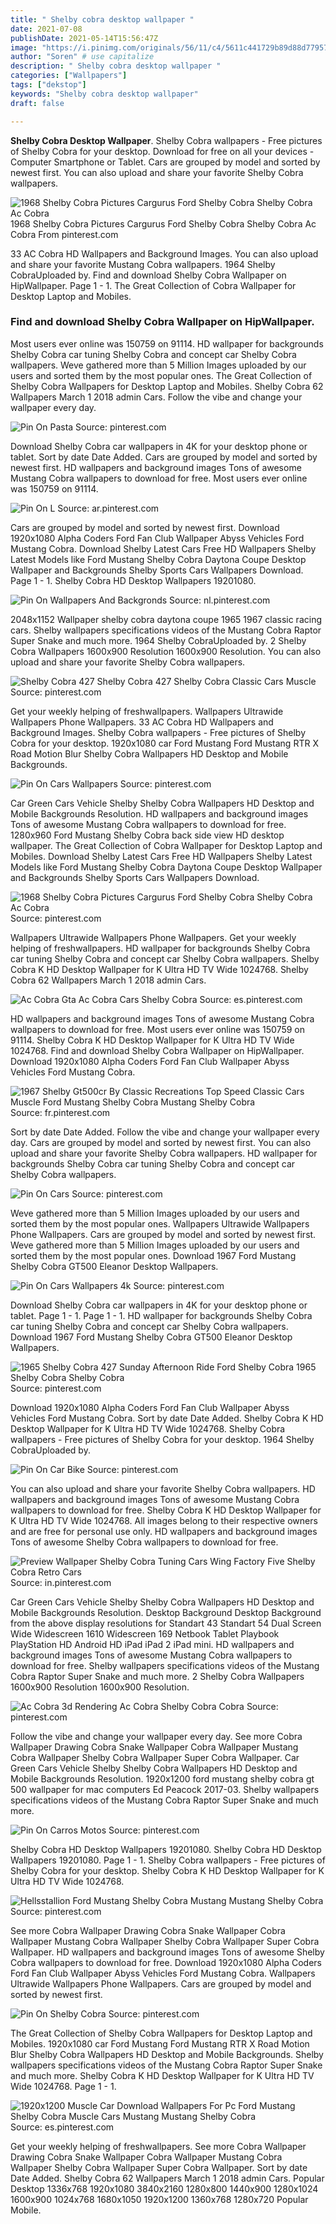 ```yaml
---
title: " Shelby cobra desktop wallpaper "
date: 2021-07-08
publishDate: 2021-05-14T15:56:47Z
image: "https://i.pinimg.com/originals/56/11/c4/5611c441729b89d88d7795752ca371fd.jpg"
author: "Soren" # use capitalize
description: " Shelby cobra desktop wallpaper "
categories: ["Wallpapers"]
tags: ["dekstop"]
keywords: "Shelby cobra desktop wallpaper"
draft: false

---
```



**Shelby Cobra Desktop Wallpaper**. Shelby Cobra wallpapers - Free pictures of Shelby Cobra for your desktop. Download for free on all your devices - Computer Smartphone or Tablet. Cars are grouped by model and sorted by newest first. You can also upload and share your favorite Shelby Cobra wallpapers.

![1968 Shelby Cobra Pictures Cargurus Ford Shelby Cobra Shelby Cobra Ac Cobra](https://i.pinimg.com/736x/e2/6a/9a/e26a9abb8eb18fc74009292b06a17d34--ford-shelby-cobra-ac-cobra.jpg "1968 Shelby Cobra Pictures Cargurus Ford Shelby Cobra Shelby Cobra Ac Cobra")
1968 Shelby Cobra Pictures Cargurus Ford Shelby Cobra Shelby Cobra Ac Cobra From pinterest.com


33 AC Cobra HD Wallpapers and Background Images. You can also upload and share your favorite Mustang Cobra wallpapers. 1964 Shelby CobraUploaded by. Find and download Shelby Cobra Wallpaper on HipWallpaper. Page 1 - 1. The Great Collection of Cobra Wallpaper for Desktop Laptop and Mobiles.

### Find and download Shelby Cobra Wallpaper on HipWallpaper.

Most users ever online was 150759 on 91114. HD wallpaper for backgrounds Shelby Cobra car tuning Shelby Cobra and concept car Shelby Cobra wallpapers. Weve gathered more than 5 Million Images uploaded by our users and sorted them by the most popular ones. The Great Collection of Shelby Cobra Wallpapers for Desktop Laptop and Mobiles. Shelby Cobra 62 Wallpapers March 1 2018 admin Cars. Follow the vibe and change your wallpaper every day.


![Pin On Pasta](https://i.pinimg.com/originals/66/0b/18/660b1848784907633e93e495479178bd.jpg "Pin On Pasta")
Source: pinterest.com

Download Shelby Cobra car wallpapers in 4K for your desktop phone or tablet. Sort by date Date Added. Cars are grouped by model and sorted by newest first. HD wallpapers and background images Tons of awesome Mustang Cobra wallpapers to download for free. Most users ever online was 150759 on 91114.

![Pin On L](https://i.pinimg.com/originals/e8/2d/c8/e82dc815cfa1bd2de471cfd043d44bfe.jpg "Pin On L")
Source: ar.pinterest.com

Cars are grouped by model and sorted by newest first. Download 1920x1080 Alpha Coders Ford Fan Club Wallpaper Abyss Vehicles Ford Mustang Cobra. Download Shelby Latest Cars Free HD Wallpapers Shelby Latest Models like Ford Mustang Shelby Cobra Daytona Coupe Desktop Wallpaper and Backgrounds Shelby Sports Cars Wallpapers Download. Page 1 - 1. Shelby Cobra HD Desktop Wallpapers 19201080.

![Pin On Wallpapers And Backgronds](https://i.pinimg.com/originals/b1/7c/d2/b17cd221a6c84a80db6b5dfbfd64fb65.jpg "Pin On Wallpapers And Backgronds")
Source: nl.pinterest.com

2048x1152 Wallpaper shelby cobra daytona coupe 1965 1967 classic racing cars. Shelby wallpapers specifications videos of the Mustang Cobra Raptor Super Snake and much more. 1964 Shelby CobraUploaded by. 2 Shelby Cobra Wallpapers 1600x900 Resolution 1600x900 Resolution. You can also upload and share your favorite Shelby Cobra wallpapers.

![Shelby Cobra 427 Shelby Cobra 427 Shelby Cobra Classic Cars Muscle](https://i.pinimg.com/originals/ae/9d/eb/ae9debb7019f67ed4e7fa028b49556dd.jpg "Shelby Cobra 427 Shelby Cobra 427 Shelby Cobra Classic Cars Muscle")
Source: pinterest.com

Get your weekly helping of freshwallpapers. Wallpapers Ultrawide Wallpapers Phone Wallpapers. 33 AC Cobra HD Wallpapers and Background Images. Shelby Cobra wallpapers - Free pictures of Shelby Cobra for your desktop. 1920x1080 car Ford Mustang Ford Mustang RTR X Road Motion Blur Shelby Cobra Wallpapers HD Desktop and Mobile Backgrounds.

![Pin On Cars Wallpapers](https://i.pinimg.com/originals/52/56/d3/5256d32f52c6328c7c7e8721148ef9cf.jpg "Pin On Cars Wallpapers")
Source: pinterest.com

Car Green Cars Vehicle Shelby Shelby Cobra Wallpapers HD Desktop and Mobile Backgrounds Resolution. HD wallpapers and background images Tons of awesome Mustang Cobra wallpapers to download for free. 1280x960 Ford Mustang Shelby Cobra back side view HD desktop wallpaper. The Great Collection of Cobra Wallpaper for Desktop Laptop and Mobiles. Download Shelby Latest Cars Free HD Wallpapers Shelby Latest Models like Ford Mustang Shelby Cobra Daytona Coupe Desktop Wallpaper and Backgrounds Shelby Sports Cars Wallpapers Download.

![1968 Shelby Cobra Pictures Cargurus Ford Shelby Cobra Shelby Cobra Ac Cobra](https://i.pinimg.com/736x/e2/6a/9a/e26a9abb8eb18fc74009292b06a17d34--ford-shelby-cobra-ac-cobra.jpg "1968 Shelby Cobra Pictures Cargurus Ford Shelby Cobra Shelby Cobra Ac Cobra")
Source: pinterest.com

Wallpapers Ultrawide Wallpapers Phone Wallpapers. Get your weekly helping of freshwallpapers. HD wallpaper for backgrounds Shelby Cobra car tuning Shelby Cobra and concept car Shelby Cobra wallpapers. Shelby Cobra K HD Desktop Wallpaper for K Ultra HD TV Wide 1024768. Shelby Cobra 62 Wallpapers March 1 2018 admin Cars.

![Ac Cobra Gta Ac Cobra Cars Shelby Cobra](https://i.pinimg.com/originals/44/48/b2/4448b2325fbcd41a7ae7ef87d249dfbb.jpg "Ac Cobra Gta Ac Cobra Cars Shelby Cobra")
Source: es.pinterest.com

HD wallpapers and background images Tons of awesome Mustang Cobra wallpapers to download for free. Most users ever online was 150759 on 91114. Shelby Cobra K HD Desktop Wallpaper for K Ultra HD TV Wide 1024768. Find and download Shelby Cobra Wallpaper on HipWallpaper. Download 1920x1080 Alpha Coders Ford Fan Club Wallpaper Abyss Vehicles Ford Mustang Cobra.

![1967 Shelby Gt500cr By Classic Recreations Top Speed Classic Cars Muscle Ford Mustang Shelby Cobra Mustang Shelby Cobra](https://i.pinimg.com/originals/aa/34/f1/aa34f1e4f109b5fa8b9a7377f247d9c9.jpg "1967 Shelby Gt500cr By Classic Recreations Top Speed Classic Cars Muscle Ford Mustang Shelby Cobra Mustang Shelby Cobra")
Source: fr.pinterest.com

Sort by date Date Added. Follow the vibe and change your wallpaper every day. Cars are grouped by model and sorted by newest first. You can also upload and share your favorite Shelby Cobra wallpapers. HD wallpaper for backgrounds Shelby Cobra car tuning Shelby Cobra and concept car Shelby Cobra wallpapers.

![Pin On Cars](https://i.pinimg.com/originals/cf/a2/48/cfa248fbd63e9122a1d0126b9e12ffa9.jpg "Pin On Cars")
Source: pinterest.com

Weve gathered more than 5 Million Images uploaded by our users and sorted them by the most popular ones. Wallpapers Ultrawide Wallpapers Phone Wallpapers. Cars are grouped by model and sorted by newest first. Weve gathered more than 5 Million Images uploaded by our users and sorted them by the most popular ones. Download 1967 Ford Mustang Shelby Cobra GT500 Eleanor Desktop Wallpapers.

![Pin On Cars Wallpapers 4k](https://i.pinimg.com/originals/72/04/62/720462a63468baa02be08e4c32b8cd73.jpg "Pin On Cars Wallpapers 4k")
Source: pinterest.com

Download Shelby Cobra car wallpapers in 4K for your desktop phone or tablet. Page 1 - 1. Page 1 - 1. HD wallpaper for backgrounds Shelby Cobra car tuning Shelby Cobra and concept car Shelby Cobra wallpapers. Download 1967 Ford Mustang Shelby Cobra GT500 Eleanor Desktop Wallpapers.

![1965 Shelby Cobra 427 Sunday Afternoon Ride Ford Shelby Cobra 1965 Shelby Cobra Shelby Cobra](https://i.pinimg.com/originals/d9/3a/91/d93a91de58f659d6aeacd1326e58f816.jpg "1965 Shelby Cobra 427 Sunday Afternoon Ride Ford Shelby Cobra 1965 Shelby Cobra Shelby Cobra")
Source: pinterest.com

Download 1920x1080 Alpha Coders Ford Fan Club Wallpaper Abyss Vehicles Ford Mustang Cobra. Sort by date Date Added. Shelby Cobra K HD Desktop Wallpaper for K Ultra HD TV Wide 1024768. Shelby Cobra wallpapers - Free pictures of Shelby Cobra for your desktop. 1964 Shelby CobraUploaded by.

![Pin On Car Bike](https://i.pinimg.com/originals/9f/81/d2/9f81d28d296ab5a4a539d659b244ec02.jpg "Pin On Car Bike")
Source: pinterest.com

You can also upload and share your favorite Shelby Cobra wallpapers. HD wallpapers and background images Tons of awesome Mustang Cobra wallpapers to download for free. Shelby Cobra K HD Desktop Wallpaper for K Ultra HD TV Wide 1024768. All images belong to their respective owners and are free for personal use only. HD wallpapers and background images Tons of awesome Shelby Cobra wallpapers to download for free.

![Preview Wallpaper Shelby Cobra Tuning Cars Wing Factory Five Shelby Cobra Retro Cars](https://i.pinimg.com/474x/1a/31/59/1a3159ef3c8b92dfcd2dc4bfab87fa99.jpg "Preview Wallpaper Shelby Cobra Tuning Cars Wing Factory Five Shelby Cobra Retro Cars")
Source: in.pinterest.com

Car Green Cars Vehicle Shelby Shelby Cobra Wallpapers HD Desktop and Mobile Backgrounds Resolution. Desktop Background Desktop Background from the above display resolutions for Standart 43 Standart 54 Dual Screen Wide Widescreen 1610 Widescreen 169 Netbook Tablet Playbook PlayStation HD Android HD iPad iPad 2 iPad mini. HD wallpapers and background images Tons of awesome Mustang Cobra wallpapers to download for free. Shelby wallpapers specifications videos of the Mustang Cobra Raptor Super Snake and much more. 2 Shelby Cobra Wallpapers 1600x900 Resolution 1600x900 Resolution.

![Ac Cobra 3d Rendering Ac Cobra Shelby Cobra Cobra](https://i.pinimg.com/originals/6c/a9/6f/6ca96f74941244df786f6dc6e5f5d171.jpg "Ac Cobra 3d Rendering Ac Cobra Shelby Cobra Cobra")
Source: pinterest.com

Follow the vibe and change your wallpaper every day. See more Cobra Wallpaper Drawing Cobra Snake Wallpaper Cobra Wallpaper Mustang Cobra Wallpaper Shelby Cobra Wallpaper Super Cobra Wallpaper. Car Green Cars Vehicle Shelby Shelby Cobra Wallpapers HD Desktop and Mobile Backgrounds Resolution. 1920x1200 ford mustang shelby cobra gt 500 wallpaper for mac computers Ed Peacock 2017-03. Shelby wallpapers specifications videos of the Mustang Cobra Raptor Super Snake and much more.

![Pin On Carros Motos](https://i.pinimg.com/originals/0b/d8/c8/0bd8c840f0158e8236346dda4eee67c7.jpg "Pin On Carros Motos")
Source: pinterest.com

Shelby Cobra HD Desktop Wallpapers 19201080. Shelby Cobra HD Desktop Wallpapers 19201080. Page 1 - 1. Shelby Cobra wallpapers - Free pictures of Shelby Cobra for your desktop. Shelby Cobra K HD Desktop Wallpaper for K Ultra HD TV Wide 1024768.

![Hellsstallion Ford Mustang Shelby Cobra Mustang Mustang Shelby Cobra](https://i.pinimg.com/originals/c5/23/76/c52376b88d8d142968da51521221b50c.jpg "Hellsstallion Ford Mustang Shelby Cobra Mustang Mustang Shelby Cobra")
Source: pinterest.com

See more Cobra Wallpaper Drawing Cobra Snake Wallpaper Cobra Wallpaper Mustang Cobra Wallpaper Shelby Cobra Wallpaper Super Cobra Wallpaper. HD wallpapers and background images Tons of awesome Shelby Cobra wallpapers to download for free. Download 1920x1080 Alpha Coders Ford Fan Club Wallpaper Abyss Vehicles Ford Mustang Cobra. Wallpapers Ultrawide Wallpapers Phone Wallpapers. Cars are grouped by model and sorted by newest first.

![Pin On Shelby Cobra](https://i.pinimg.com/originals/58/da/52/58da52e4bc8a8e8e8ec8a69ca5fbd3d7.jpg "Pin On Shelby Cobra")
Source: pinterest.com

The Great Collection of Shelby Cobra Wallpapers for Desktop Laptop and Mobiles. 1920x1080 car Ford Mustang Ford Mustang RTR X Road Motion Blur Shelby Cobra Wallpapers HD Desktop and Mobile Backgrounds. Shelby wallpapers specifications videos of the Mustang Cobra Raptor Super Snake and much more. Shelby Cobra K HD Desktop Wallpaper for K Ultra HD TV Wide 1024768. Page 1 - 1.

![1920x1200 Muscle Car Download Wallpapers For Pc Ford Mustang Shelby Cobra Muscle Cars Mustang Mustang Shelby Cobra](https://i.pinimg.com/originals/56/11/c4/5611c441729b89d88d7795752ca371fd.jpg "1920x1200 Muscle Car Download Wallpapers For Pc Ford Mustang Shelby Cobra Muscle Cars Mustang Mustang Shelby Cobra")
Source: es.pinterest.com

Get your weekly helping of freshwallpapers. See more Cobra Wallpaper Drawing Cobra Snake Wallpaper Cobra Wallpaper Mustang Cobra Wallpaper Shelby Cobra Wallpaper Super Cobra Wallpaper. Sort by date Date Added. Shelby Cobra 62 Wallpapers March 1 2018 admin Cars. Popular Desktop 1336x768 1920x1080 3840x2160 1280x800 1440x900 1280x1024 1600x900 1024x768 1680x1050 1920x1200 1360x768 1280x720 Popular Mobile.

